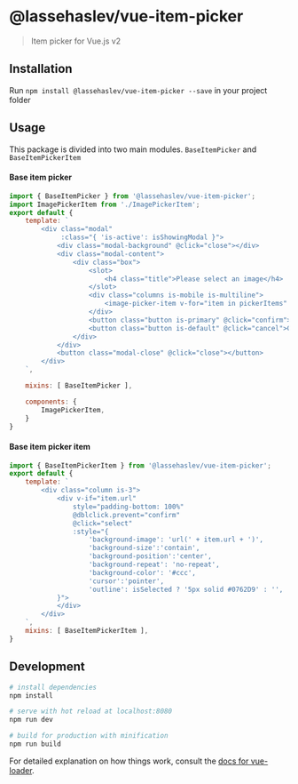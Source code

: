 # @lassehaslev/vue-item-picker

> Item picker for Vue.js v2

## Installation
Run ```npm install @lassehaslev/vue-item-picker --save``` in your project folder

## Usage
This package is divided into two main modules. ```BaseItemPicker``` and ```BaseItemPickerItem```

#### Base item picker
```js
import { BaseItemPicker } from '@lassehaslev/vue-item-picker';
import ImagePickerItem from './ImagePickerItem';
export default {
    template: `
        <div class="modal"
             :class="{ 'is-active': isShowingModal }">
            <div class="modal-background" @click="close"></div>
            <div class="modal-content">
                <div class="box">
                    <slot>
                        <h4 class="title">Please select an image</h4>
                    </slot>
                    <div class="columns is-mobile is-multiline">
                        <image-picker-item v-for="item in pickerItems" :selected="selectedItems" @confirm="confirm" @select="onItemSelect" :picker-item="item" :itemAdaptor="itemAdaptor"></image-picker-item>
                    </div>
                    <button class="button is-primary" @click="confirm">Confirm</button>
                    <button class="button is-default" @click="cancel">Cancel</button>
                </div>
            </div>
            <button class="modal-close" @click="close"></button>
        </div>
    `,

    mixins: [ BaseItemPicker ],

    components: {
        ImagePickerItem,
    }
}
```

#### Base item picker item
```js
import { BaseItemPickerItem } from '@lassehaslev/vue-item-picker';
export default {
    template: `
        <div class="column is-3">
            <div v-if="item.url"
                style="padding-bottom: 100%"
                @dblclick.prevent="confirm"
                @click="select"
                :style="{
                    'background-image': 'url(' + item.url + ')',
                    'background-size':'contain',
                    'background-position':'center',
                    'background-repeat': 'no-repeat',
                    'background-color': '#ccc',
                    'cursor':'pointer',
                    'outline': isSelected ? '5px solid #0762D9' : '',
            }">
            </div>
        </div>
    `,
    mixins: [ BaseItemPickerItem ],
}
```


## Development

``` bash
# install dependencies
npm install

# serve with hot reload at localhost:8080
npm run dev

# build for production with minification
npm run build
```

For detailed explanation on how things work, consult the [docs for vue-loader](http://vuejs.github.io/vue-loader).
